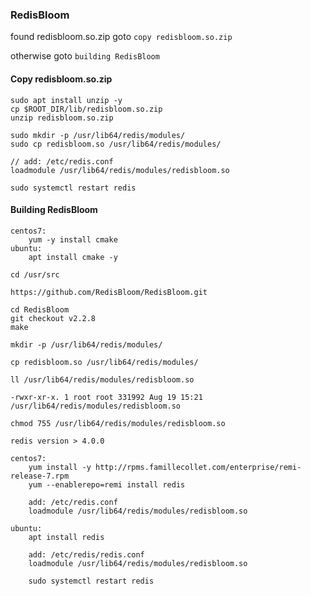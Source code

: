 

### RedisBloom

found redisbloom.so.zip goto `copy redisbloom.so.zip`

otherwise goto `building RedisBloom`

#### Copy redisbloom.so.zip
    sudo apt install unzip -y
    cp $ROOT_DIR/lib/redisbloom.so.zip
    unzip redisbloom.so.zip

    sudo mkdir -p /usr/lib64/redis/modules/
    sudo cp redisbloom.so /usr/lib64/redis/modules/

    // add: /etc/redis.conf
    loadmodule /usr/lib64/redis/modules/redisbloom.so

    sudo systemctl restart redis

#### Building RedisBloom

    centos7:
        yum -y install cmake
    ubuntu: 
        apt install cmake -y
    
    cd /usr/src
    
    https://github.com/RedisBloom/RedisBloom.git
    
    cd RedisBloom
    git checkout v2.2.8
    make
    
    mkdir -p /usr/lib64/redis/modules/
    
    cp redisbloom.so /usr/lib64/redis/modules/
    
    ll /usr/lib64/redis/modules/redisbloom.so
    
    -rwxr-xr-x. 1 root root 331992 Aug 19 15:21 /usr/lib64/redis/modules/redisbloom.so
    
    chmod 755 /usr/lib64/redis/modules/redisbloom.so
    
    redis version > 4.0.0
    
    centos7:
        yum install -y http://rpms.famillecollet.com/enterprise/remi-release-7.rpm
        yum --enablerepo=remi install redis
    
        add: /etc/redis.conf
        loadmodule /usr/lib64/redis/modules/redisbloom.so
    
    ubuntu:
        apt install redis
    
        add: /etc/redis/redis.conf
        loadmodule /usr/lib64/redis/modules/redisbloom.so
    
        sudo systemctl restart redis
        
